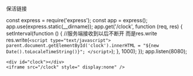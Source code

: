 保活链接

const express = require('express');
const app = express();
app.use(express.static(__dirname));
app.get('/clock', function (req, res) {
    setInterval(function () {  //服务端接收到以后不断开 而是res.write 
        res.write(`
            <script type="text/javascript">
                parent.document.getElementById('clock').innerHTML = "${new Date().toLocaleTimeString()}";
            </script>
        `);
    }, 1000);
});
app.listen(8080);


    <div id="clock"></div>
    <iframe src="/clock" style=" display:none" />  